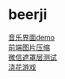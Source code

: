 # beerji
[音乐界面demo](https://gitbeerji.github.io/beerji/music_demo/music.html)          
[前端图片压缩](https://gitbeerji.github.io/beerji/img_zip/img_zip.html)     
[微信遮罩层测试](https://gitbeerji.github.io/beerji/wx_layer/order.html)     
[浇花游戏](https://gitbeerji.github.io/beerji/vn_garden/index.html)
